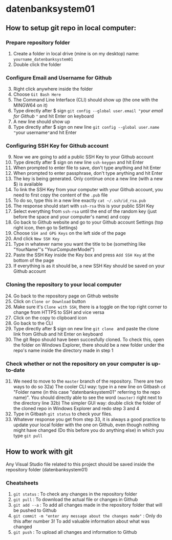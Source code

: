# datenbanksystem01
## How to setup git repo in local computer:
### Prepare repository folder
1) Create a folder in local drive (mine is on my desktop) name: `yourname_datenbanksystem01`
2) Double click the folder
### Configure Email and Username for Github
3) Right click anywhere inside the folder
4) Choose `Git Bash Here`
5) The Command Line Interface (CLI) should show up (the one with the MINGW64 on it)
6) Type directly after $ sign `git config --global user.email "`*your email for Github* `"` and hit Enter on keyboard
7) A new line should show up
8) Type directly after $ sign on new line `git config --global user.name "`your username`"`and hit Enter
### Configuring SSH Key for Github account
9) Now we are going to add a public SSH Key to your Github account
10) Type directly after $ sign on new line `ssh-keygen` and hit Enter
11) When prompted to enter file to save, don't type anything and hit Enter
12) When prompted to enter passphrase, don't type anything and hit Enter
13) The key is being generated. Only continue once a new line (with a new $) is available
14) To link the SSH Key from your computer with your Github account, you need to first copy the content of the `.pub` file
15) To do so, type this in a new line exactly `cat ~/.ssh/id_rsa.pub`
16) The response should start with `ssh-rsa` this is your public SSH Key
17) Select everything from `ssh-rsa` until the end of the random key (just before the space and your computer's name) and copy
18) Go back to Github website and go to your Github account Settings (top right icon, then go to Settings)
19) Choose `SSH and GPG Keys` on the left side of the page
20) And click `New SSH Key`
21) Type in whatever name you want the title to be (something like "YourName"'s "YourComputerModel")
22) Paste the SSH Key inside the Key box and press `Add SSH Key` at the bottom of the page
23) If everything is as it should be, a new SSH Key should be saved on your Github account
### Cloning the repository to your local computer
24) Go back to the repository page on Github website
25) Click on `Clone or Download` button
26) Make sure it's `Clone with SSH`, there is a toggle on the top right corner to change from HTTPS to SSH and vice versa
27) Click on the copy to clipboard icon
28) Go back to the CLI
29) Type directly after $ sign on new line `git clone ` and paste the clone link from Github and hit Enter on keyboard
30) The git Repo should have been succesfully cloned. To check this, open the folder on Windows Explorer, there should be a new folder under the repo's name inside the directory made in step 1
### Check whether or not the repository on your computer is up-to-date
31) We need to move to the `master` branch of the repository. There are two ways to do so
32a) The cooler CLI way: type in a new line on Gitbash `cd ` "Folder name (in this case "datenbanksystem01" referring to the repo name)". You should directly able to see the word `(master)` right next to the directory line
32b) The simpler GUI way: double click the folder of the cloned repo in Windows Explorer and redo step 3 and 4
33) Type in Gitbash `git status` to check your files.
34) Whatever response you get from step 33, it is always a good practice to update your local folder with the one on Github, even though nothing might have changed (Do this before you do anything else) in which you type `git pull`

## How to work with git
Any Visual Studio file related to this project should be saved inside the repository folder (datenbanksystem01)
### Cheatsheets
1) `git status` : To check any changes in the repository folder
2) `git pull` : To download the actual file or changes in Github
3) `git add --a` : To add all changes made in the repository folder that will be pushed to Github
4) `git commit -m "enter any message about the changes made"` : Only do this after number 3! To add valuable information about what was changed
5) `git push` : To upload all changes and information to Github
